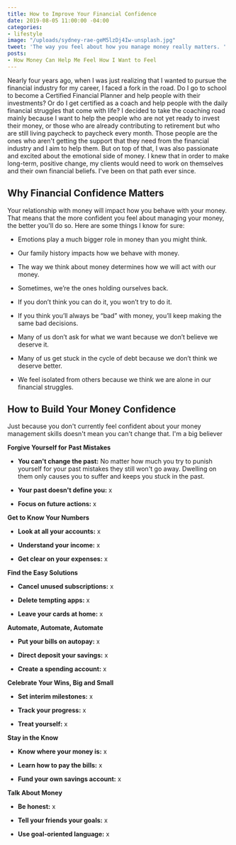 ```yaml
---
title: How to Improve Your Financial Confidence
date: 2019-08-05 11:00:00 -04:00
categories:
- lifestyle
image: "/uploads/sydney-rae-geM5lzDj4Iw-unsplash.jpg"
tweet: 'The way you feel about how you manage money really matters. '
posts:
- How Money Can Help Me Feel How I Want to Feel
---
```


Nearly four years ago, when I was just realizing that I wanted to pursue the financial industry for my career, I faced a fork in the road. Do I go to school to become a Certified Financial Planner and help people with their investments? Or do I get certified as a coach and help people with the daily financial struggles that come with life? I decided to take the coaching road mainly because I want to help the people who are not yet ready to invest their money, or those who are already contributing to retirement but who are still living paycheck to paycheck every month. Those people are the ones who aren't getting the support that they need from the financial industry and I aim to help them. But on top of that, I was also passionate and excited about the emotional side of money. I knew that in order to make long-term, positive change, my clients would need to work on themselves and their own financial beliefs. I've been on that path ever since.

## Why Financial Confidence Matters

Your relationship with money will impact how you behave with your money. That means that the more confident you feel about managing your money, the better you'll do so. Here are some things I know for sure:

* Emotions play a much bigger role in money than you might think.

* Our family history impacts how we behave with money.

* The way we think about money determines how we will act with our money.

* Sometimes, we’re the ones holding ourselves back.

* If you don’t think you can do it, you won’t try to do it.

* If you think you’ll always be “bad” with money, you’ll keep making the same bad decisions.

* Many of us don’t ask for what we want because we don’t believe we deserve it.

* Many of us get stuck in the cycle of debt because we don’t think we deserve better.

* We feel isolated from others because we think we are alone in our financial struggles.

## How to Build Your Money Confidence

Just because you don't currently feel confident about your money management skills doesn't mean you can't change that. I'm a big believer

**Forgive Yourself for Past Mistakes**

* **You can't change the past:** No matter how much you try to punish yourself for your past mistakes they still won't go away. Dwelling on them only causes you to suffer and keeps you stuck in the past.

* **Your past doesn't define you:** x

* **Focus on future actions:** x

**Get to Know Your Numbers**

* **Look at all your accounts:** x

* **Understand your income:** x

* **Get clear on your expenses:** x

**Find the Easy Solutions**

* **Cancel unused subscriptions:** x

* **Delete tempting apps:** x

* **Leave your cards at home:** x

**Automate, Automate, Automate**

* **Put your bills on autopay:** x

* **Direct deposit your savings:** x

* **Create a spending account:** x

**Celebrate Your Wins, Big and Small**

* **Set interim milestones:** x

* **Track your progress:** x

* **Treat yourself:** x

**Stay in the Know**

* **Know where your money is:** x

* **Learn how to pay the bills:** x

* **Fund your own savings account:** x

**Talk About Money**

* **Be honest:** x

* **Tell your friends your goals:** x

* **Use goal-oriented language:** x